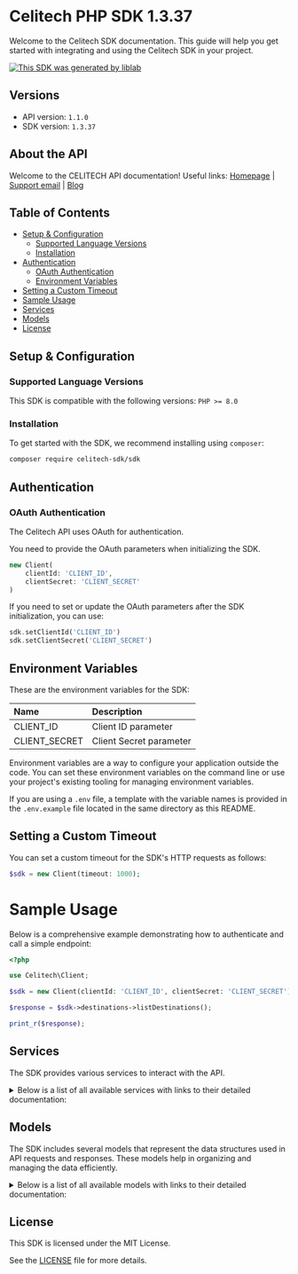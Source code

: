 # Celitech PHP SDK 1.3.37


Welcome to the Celitech SDK documentation. This guide will help you get started with integrating and using the Celitech SDK in your project.

[![This SDK was generated by liblab](https://public-liblab-readme-assets.s3.us-east-1.amazonaws.com/built-by-liblab-icon.svg)](https://liblab.com/?utm_source=readme)

## Versions

- API version: `1.1.0`
- SDK version: `1.3.37`

## About the API

Welcome to the CELITECH API documentation!  Useful links: [Homepage](https://www.celitech.com) | [Support email](mailto:support@celitech.com) | [Blog](https://www.celitech.com/blog/) 

## Table of Contents
- [Setup & Configuration](#setup--configuration)
	- [Supported Language Versions](#supported-language-versions)
	- [Installation](#installation)
- [Authentication](#authentication)
	- [OAuth Authentication](#oauth-authentication)
  - [Environment Variables](#environment-variables)
- [Setting a Custom Timeout](#setting-a-custom-timeout)
- [Sample Usage](#sample-usage)
- [Services](#services)
- [Models](#models)
- [License](#license)

## Setup & Configuration

### Supported Language Versions

This SDK is compatible with the following versions: `PHP >= 8.0`

### Installation

To get started with the SDK, we recommend installing using `composer`:

```bash
composer require celitech-sdk/sdk
```

## Authentication


### OAuth Authentication

The Celitech API uses OAuth for authentication.

You need to provide the OAuth parameters when initializing the SDK.

```php
new Client(
	clientId: 'CLIENT_ID',
	clientSecret: 'CLIENT_SECRET'
)
```

If you need to set or update the OAuth parameters after the SDK initialization, you can use:

```php
sdk.setClientId('CLIENT_ID')
sdk.setClientSecret('CLIENT_SECRET')
```


## Environment Variables

These are the environment variables for the SDK:

| Name      | Description  |
| :-------- | :----------- |
| CLIENT_ID | Client ID parameter |
| CLIENT_SECRET | Client Secret parameter |

Environment variables are a way to configure your application outside the code. You can set these environment variables on the command line or use your project's existing tooling for managing environment variables.

If you are using a `.env` file, a template with the variable names is provided in the `.env.example` file located in the same directory as this README.

## Setting a Custom Timeout

You can set a custom timeout for the SDK's HTTP requests as follows:

```php
$sdk = new Client(timeout: 1000);
```

# Sample Usage

Below is a comprehensive example demonstrating how to authenticate and call a simple endpoint:

```php
<?php

use Celitech\Client;

$sdk = new Client(clientId: 'CLIENT_ID', clientSecret: 'CLIENT_SECRET');

$response = $sdk->destinations->listDestinations();

print_r($response);

```

## Services

The SDK provides various services to interact with the API.

<details> 
<summary>Below is a list of all available services with links to their detailed documentation:</summary>

| Name |
| :--- |
| [OAuth](documentation/services/OAuth.md) |
| [Destinations](documentation/services/Destinations.md) |
| [Packages](documentation/services/Packages.md) |
| [Purchases](documentation/services/Purchases.md) |
| [ESim](documentation/services/ESim.md) |
| [IFrame](documentation/services/IFrame.md) |
</details>

## Models

The SDK includes several models that represent the data structures used in API requests and responses. These models help in organizing and managing the data efficiently.

<details> 
<summary>Below is a list of all available models with links to their detailed documentation:</summary>

| Name       | Description |
| :--------- | :---------- |
| [GetAccessTokenRequest](documentation/models/GetAccessTokenRequest.md) |  |
| [GetAccessTokenOkResponse](documentation/models/GetAccessTokenOkResponse.md) |  |
| [ListDestinationsOkResponse](documentation/models/ListDestinationsOkResponse.md) |  |
| [ListPackagesOkResponse](documentation/models/ListPackagesOkResponse.md) |  |
| [ListPurchasesOkResponse](documentation/models/ListPurchasesOkResponse.md) |  |
| [CreatePurchaseRequest](documentation/models/CreatePurchaseRequest.md) |  |
| [CreatePurchaseOkResponse](documentation/models/CreatePurchaseOkResponse.md) |  |
| [TopUpEsimRequest](documentation/models/TopUpEsimRequest.md) |  |
| [TopUpEsimOkResponse](documentation/models/TopUpEsimOkResponse.md) |  |
| [EditPurchaseRequest](documentation/models/EditPurchaseRequest.md) |  |
| [EditPurchaseOkResponse](documentation/models/EditPurchaseOkResponse.md) |  |
| [GetPurchaseConsumptionOkResponse](documentation/models/GetPurchaseConsumptionOkResponse.md) |  |
| [GetEsimOkResponse](documentation/models/GetEsimOkResponse.md) |  |
| [GetEsimDeviceOkResponse](documentation/models/GetEsimDeviceOkResponse.md) |  |
| [GetEsimHistoryOkResponse](documentation/models/GetEsimHistoryOkResponse.md) |  |
| [GetEsimMacOkResponse](documentation/models/GetEsimMacOkResponse.md) |  |
| [TokenOkResponse](documentation/models/TokenOkResponse.md) |  |
| [GrantType](documentation/models/GrantType.md) |  |
| [Destinations](documentation/models/Destinations.md) |  |
| [Packages](documentation/models/Packages.md) |  |
| [Purchases](documentation/models/Purchases.md) |  |
| [Package](documentation/models/Package.md) |  |
| [PurchasesEsim](documentation/models/PurchasesEsim.md) |  |
| [CreatePurchaseOkResponsePurchase](documentation/models/CreatePurchaseOkResponsePurchase.md) |  |
| [CreatePurchaseOkResponseProfile](documentation/models/CreatePurchaseOkResponseProfile.md) |  |
| [TopUpEsimOkResponsePurchase](documentation/models/TopUpEsimOkResponsePurchase.md) |  |
| [TopUpEsimOkResponseProfile](documentation/models/TopUpEsimOkResponseProfile.md) |  |
| [GetEsimOkResponseEsim](documentation/models/GetEsimOkResponseEsim.md) |  |
| [Device](documentation/models/Device.md) |  |
| [GetEsimHistoryOkResponseEsim](documentation/models/GetEsimHistoryOkResponseEsim.md) |  |
| [History](documentation/models/History.md) |  |
| [GetEsimMacOkResponseEsim](documentation/models/GetEsimMacOkResponseEsim.md) |  |
</details>

## License

This SDK is licensed under the MIT License.

See the [LICENSE](LICENSE) file for more details.


